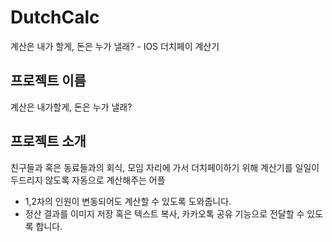 # DutchCalc
계산은 내가 할게, 돈은 누가 낼래? - IOS 더치페이 계산기

## 프로젝트 이름 
계산은 내가할게, 돈은 누가 낼래?

## 프로젝트 소개
친구들과 혹은 동료들과의 회식, 모임 자리에 가서 더치페이하기 위해 계산기를 일일이 두드리지 않도록 자동으로 계산해주는 어플

- 1,2차의 인원이 변동되어도 계산할 수 있도록 도와줍니다.
- 정산 결과를 이미지 저장 혹은 텍스트 복사, 카카오톡 공유 기능으로 전달할 수 있도록 합니다.
